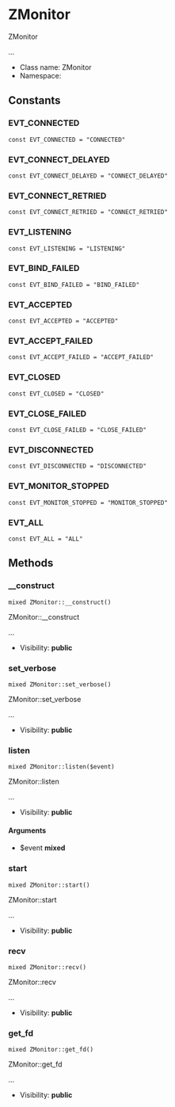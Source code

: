 ZMonitor
===============

ZMonitor

...


* Class name: ZMonitor
* Namespace: 



Constants
----------


### EVT_CONNECTED

    const EVT_CONNECTED = "CONNECTED"





### EVT_CONNECT_DELAYED

    const EVT_CONNECT_DELAYED = "CONNECT_DELAYED"





### EVT_CONNECT_RETRIED

    const EVT_CONNECT_RETRIED = "CONNECT_RETRIED"





### EVT_LISTENING

    const EVT_LISTENING = "LISTENING"





### EVT_BIND_FAILED

    const EVT_BIND_FAILED = "BIND_FAILED"





### EVT_ACCEPTED

    const EVT_ACCEPTED = "ACCEPTED"





### EVT_ACCEPT_FAILED

    const EVT_ACCEPT_FAILED = "ACCEPT_FAILED"





### EVT_CLOSED

    const EVT_CLOSED = "CLOSED"





### EVT_CLOSE_FAILED

    const EVT_CLOSE_FAILED = "CLOSE_FAILED"





### EVT_DISCONNECTED

    const EVT_DISCONNECTED = "DISCONNECTED"





### EVT_MONITOR_STOPPED

    const EVT_MONITOR_STOPPED = "MONITOR_STOPPED"





### EVT_ALL

    const EVT_ALL = "ALL"







Methods
-------


### __construct

    mixed ZMonitor::__construct()

ZMonitor::__construct

...

* Visibility: **public**




### set_verbose

    mixed ZMonitor::set_verbose()

ZMonitor::set_verbose

...

* Visibility: **public**




### listen

    mixed ZMonitor::listen($event)

ZMonitor::listen

...

* Visibility: **public**


#### Arguments
* $event **mixed**



### start

    mixed ZMonitor::start()

ZMonitor::start

...

* Visibility: **public**




### recv

    mixed ZMonitor::recv()

ZMonitor::recv

...

* Visibility: **public**




### get_fd

    mixed ZMonitor::get_fd()

ZMonitor::get_fd

...

* Visibility: **public**



